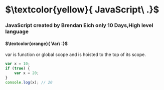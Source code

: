 # $\textcolor{yellow}{ JavaScript\ .\}$

### JavaScript created by Brendan Eich only 10 Days,High level language


#### $\textcolor{orange}{ Var\ :\}$
var is function or global scope and is hoisted to the top of its scope.
```js
var x = 10;
if (true) {
    var x = 20;
}
console.log(x); // 20
```
